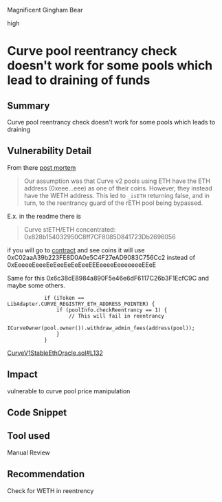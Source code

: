 Magnificent Gingham Bear

high

# Curve pool reentrancy check doesn't work for some pools which lead to draining of funds

## Summary
Curve pool reentrancy check doesn't work for some pools which leads to draining
## Vulnerability Detail
From there [post mortem](https://medium.com/@ConicFinance/post-mortem-eth-and-crvusd-omnipool-exploits-c9c7fa213a3d)
>Our assumption was that Curve v2 pools using ETH have the ETH address (0xeee…eee) as one of their coins. However, they instead have the WETH address. This led to `_isETH` returning false, and in turn, to the reentrancy guard of the rETH pool being bypassed.

E.x. in the readme there is

> Curve stETH/ETH concentrated: 0x828b154032950C8ff7CF8085D841723Db2696056

if you will go to [contract](https://etherscan.io/address/0x828b154032950c8ff7cf8085d841723db2696056#readContract) and see coins
it will use 0xC02aaA39b223FE8D0A0e5C4F27eAD9083C756Cc2 instead of 0xEeeeeEeeeEeEeeEeEeEeeEEEeeeeEeeeeeeeEEeE

Same for this 0x6c38cE8984a890F5e46e6dF6117C26b3F1EcfC9C and maybe some others.

```solidity
            if (iToken == LibAdapter.CURVE_REGISTRY_ETH_ADDRESS_POINTER) {
                if (poolInfo.checkReentrancy == 1) {
                    // This will fail in reentrancy
                    ICurveOwner(pool.owner()).withdraw_admin_fees(address(pool));
                }
            }
```
[CurveV1StableEthOracle.sol#L132](https://github.com/sherlock-audit/2023-06-tokemak/blob/main/v2-core-audit-2023-07-14/src/oracles/providers/CurveV1StableEthOracle.sol#L132)
## Impact
vulnerable to curve pool price manipulation
## Code Snippet

## Tool used

Manual Review

## Recommendation
Check for WETH in reentrency